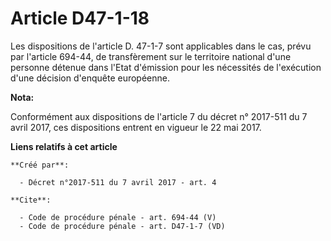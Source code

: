 # Article D47-1-18

Les dispositions de l'article D. 47-1-7 sont applicables dans le cas, prévu par l'article 694-44, de transfèrement sur le
territoire national d'une personne détenue dans l'Etat d'émission pour les nécessités de l'exécution d'une décision d'enquête
européenne.

**Nota:**

Conformément aux dispositions de l'article 7 du décret n° 2017-511 du 7 avril 2017, ces dispositions entrent en vigueur le 22
mai 2017.

**Liens relatifs à cet article**

	**Créé par**:

	  - Décret n°2017-511 du 7 avril 2017 - art. 4

	**Cite**:

	  - Code de procédure pénale - art. 694-44 (V)
	  - Code de procédure pénale - art. D47-1-7 (VD)
